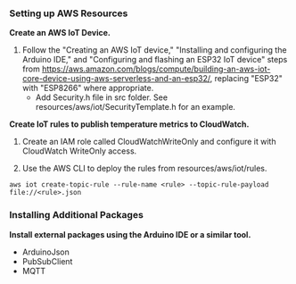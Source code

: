 ### Setting up AWS Resources

**Create an AWS IoT Device.** 

1. Follow the "Creating an AWS IoT device," "Installing and configuring the Arduino IDE," and "Configuring and flashing an ESP32 IoT device" steps from https://aws.amazon.com/blogs/compute/building-an-aws-iot-core-device-using-aws-serverless-and-an-esp32/, replacing "ESP32" with "ESP8266" where appropriate.
    * Add Security.h file in src folder. See resources/aws/iot/SecurityTemplate.h for an example.

**Create IoT rules to publish temperature metrics to CloudWatch.** 

1. Create an IAM role called CloudWatchWriteOnly and configure it with CloudWatch WriteOnly access. 

2. Use the AWS CLI to deploy the rules from resources/aws/iot/rules. 
```
aws iot create-topic-rule --rule-name <rule> --topic-rule-payload file://<rule>.json
```

### Installing Additional Packages
**Install external packages using the Arduino IDE or a similar tool.**
* ArduinoJson
* PubSubClient
* MQTT



